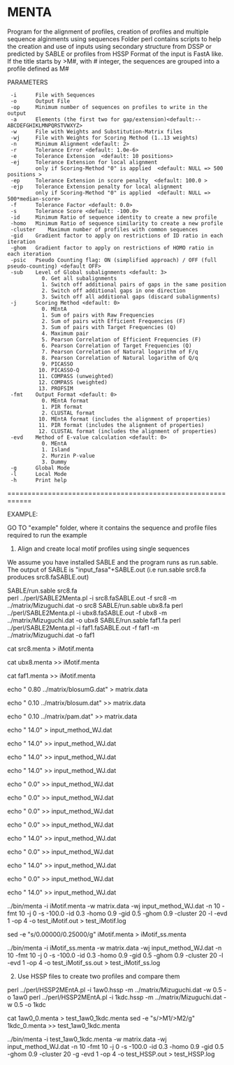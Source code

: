 # MENTA

Program for the alignment of profiles, creation of profiles and multiple sequence alginments using sequences
Folder perl contains scripts to help the creation and use of inputs using secondary structure from DSSP or predicted by SABLE
or profiles from HSSP
Format of the input is FastA like. If the title starts by >M#, with # integer, the sequences are grouped into a profile defined as M#

PARAMETERS
    
	 -i 	 File with Sequences      
	 -o 	 Output File     
	 -op	 Minimum number of sequences on profiles to write in the output     
	 -a 	 Elements (the first two for gap/extension)<default:--ABCDEFGHIKLMNPQRSTVWXYZ>      
	 -w 	 File with Weights and Substitution-Matrix files      
	 -wj	 File with Weights for Scoring Method (1..13 weights)     
	 -n 	 Minimum Alignment <default: 2>     
	 -r 	 Tolerance Error <default: 1.0e-6>     
	 -e 	 Tolerance Extension  <default: 10 positions>     
	 -ej	 Tolerance Extension for local alignment     
	    	 only if Scoring-Method "0" is applied  <default: NULL => 500 positions >     
	 -ep	 Tolerance Extension in score penalty  <default: 100.0 >     
	 -ejp	 Tolerance Extension penalty for local alignment     
	    	 only if Scoring-Method "0" is applied  <default: NULL => 500*median-score>     
	 -f 	 Tolerance Factor <default: 0.0>     
	 -s 	 Tolerance Score <default: -100.0>     
	 -id	 Minimum Ratio of sequence identity to create a new profile     
	 -homo	 Minimum Ratio of sequence similarity to create a new profile     
	 -cluster	 Maximum number of profiles with common sequences     
	 -gid	 Gradient factor to apply on restrictions of ID ratio in each iteration    
	 -ghom	 Gradient factor to apply on restrictions of HOMO ratio in each iteration    
	 -psic	 Pseudo Counting flag: ON (simplified approach) / OFF (full pseudo-counting) <default OFF>     
	 -sub	 Level of Global subalignments <default: 3>     
	    	   0. Get all subalignments      
	    	   1. Switch off additional pairs of gaps in the same position     
	    	   2. Switch off additional gaps in one direction     
	    	   3. Switch off all additional gaps (discard subalignments)     
	 -j 	 Scoring Method <default: 0>     
	    	   0. MEntA     
	    	   1. Sum of pairs with Raw Frequencies     
	    	   2. Sum of pairs with Efficient Frequencies (F)      
	    	   3. Sum of pairs with Target Frequencies (Q)      
	    	   4. Maximum pair      
	    	   5. Pearson Correlation of Efficient Frequencies (F)     
	    	   6. Pearson Correlation of Target Frequencies (Q)     
	    	   7. Pearson Correlation of Natural logarithm of F/q     
	    	   8. Pearson Correlation of Natural logarithm of Q/q     
	    	   9. PICASSO     
	    	  10. PICASSO-Q     
	    	  11. COMPASS (unweighted)     
	    	  12. COMPASS (weighted)     
	    	  13. PROFSIM      
	 -fmt 	 Output Format <default: 0>     
	    	   0. MEntA format     
	    	   1. PIR format       
	    	   2. CLUSTAL format      
	    	  10. MEntA format (includes the alignment of properties)     
	    	  11. PIR format (includes the alignment of properties)     
	    	  12. CLUSTAL format (includes the alignment of properties)     
	 -evd 	 Method of E-value calculation <default: 0>     
	    	   0. MEntA      
	    	   1. Island     
	    	   2. Murzin P-value     
	    	   3. Dummy     
	 -g 	 Global Mode      
	 -l 	 Local Mode      
	 -h 	 Print help 

============================================================

EXAMPLE:

GO TO "example" folder, where it contains the sequence and profile files required to run the example

1) Align and create local motif profiles using single sequences

We assume you have installed SABLE and the program runs as run.sable.
The output of SABLE is "input_fasa"+SABLE.out (i.e run.sable src8.fa produces src8.faSABLE.out)

SABLE/run.sable src8.fa  
perl ../perl/SABLE2Menta.pl -i src8.faSABLE.out -f src8 -m ../matrix/Mizuguchi.dat  -o src8
SABLE/run.sable ubx8.fa
perl ../perl/SABLE2Menta.pl -i ubx8.faSABLE.out -f ubx8 -m ../matrix/Mizuguchi.dat  -o ubx8
SABLE/run.sable faf1.fa
perl ../perl/SABLE2Menta.pl -i faf1.faSABLE.out -f faf1 -m ../matrix/Mizuguchi.dat  -o faf1

cat src8.menta > iMotif.menta

cat ubx8.menta >> iMotif.menta

cat faf1.menta >> iMotif.menta


echo " 0.80          ../matrix/blosumG.dat" > matrix.data

echo " 0.10          ../matrix/blosum.dat" >> matrix.data

echo " 0.10          ../matrix/pam.dat"    >> matrix.data


echo " 14.0" > input_method_WJ.dat

echo " 14.0" >> input_method_WJ.dat

echo " 14.0" >> input_method_WJ.dat

echo " 14.0" >> input_method_WJ.dat

echo "  0.0" >> input_method_WJ.dat

echo "  0.0" >> input_method_WJ.dat

echo "  0.0" >> input_method_WJ.dat

echo "  0.0" >> input_method_WJ.dat

echo " 14.0" >> input_method_WJ.dat

echo "  0.0" >> input_method_WJ.dat

echo " 14.0" >> input_method_WJ.dat

echo "  0.0" >> input_method_WJ.dat

echo " 14.0" >> input_method_WJ.dat



../bin/menta -i iMotif.menta -w matrix.data -wj input_method_WJ.dat -n 10  -fmt 10 -j 0 -s -100.0 -id 0.3 -homo 0.9 -gid 0.5 -ghom 0.9 -cluster 20 -l -evd 1 -op 4  -o test_iMotif.out > test_iMotif.log

sed -e "s/0.00000/0.25000/g" iMotif.menta > iMotif_ss.menta

../bin/menta -i iMotif_ss.menta -w matrix.data -wj input_method_WJ.dat -n 10  -fmt 10 -j 0 -s -100.0 -id 0.3 -homo 0.9 -gid 0.5 -ghom 0.9 -cluster 20 -l -evd 1 -op 4  -o test_iMotif_ss.out > test_iMotif_ss.log



2) Use HSSP files to create two profiles and compare them

perl ../perl/HSSP2MEntA.pl -i 1aw0.hssp -m ../matrix/Mizuguchi.dat -w 0.5 -o 1aw0
perl ../perl/HSSP2MEntA.pl -i 1kdc.hssp -m ../matrix/Mizuguchi.dat -w 0.5 -o 1kdc

cat 1aw0_0.menta > test_1aw0_1kdc.menta
sed -e "s/>M1/>M2/g" 1kdc_0.menta >> test_1aw0_1kdc.menta

../bin/menta -i test_1aw0_1kdc.menta  -w matrix.data -wj input_method_WJ.dat -n 10  -fmt 10 -j 0 -s -100.0 -id 0.3 -homo 0.9 -gid 0.5 -ghom 0.9 -cluster 20 -g -evd 1 -op 4  -o test_HSSP.out >  test_HSSP.log



